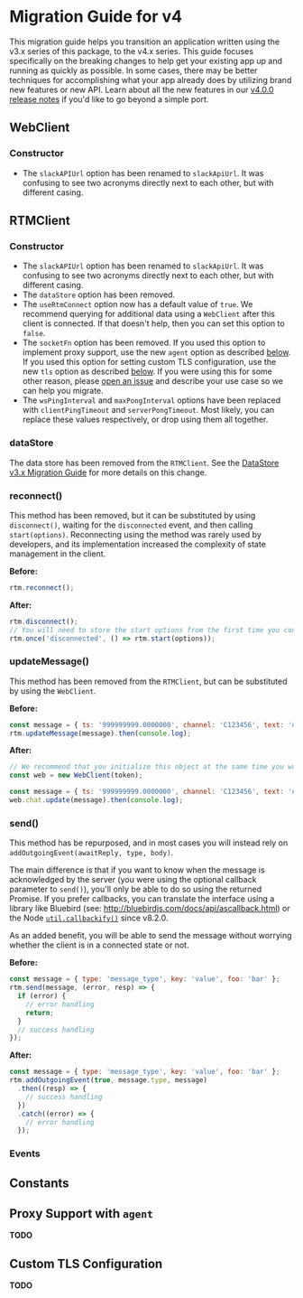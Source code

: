 # Migration Guide for v4

This migration guide helps you transition an application written using the v3.x series of this package, to the v4.x
series. This guide focuses specifically on the breaking changes to help get your existing app up and running as
quickly as possible. In some cases, there may be better techniques for accomplishing what your app already does by
utilizing brand new features or new API. Learn about all the new features in our
[v4.0.0 release notes](https://github.com/slackapi/node-slack-sdk/releases/tag/v4.0.0) if you'd like
to go beyond a simple port.

## WebClient

### Constructor

*  The `slackAPIUrl` option has been renamed to `slackApiUrl`. It was confusing to see two acronyms directly
   next to each other, but with different casing.

## RTMClient

### Constructor

*  The `slackAPIUrl` option has been renamed to `slackApiUrl`. It was confusing to see two acronyms directly
   next to each other, but with different casing.
*  The `dataStore` option has been removed.
*  The `useRtmConnect` option now has a default value of `true`. We recommend querying for additional data using a
   `WebClient` after this client is connected. If that doesn't help, then you can set this option to `false`.
*  The `socketFn` option has been removed. If you used this option to implement proxy support, use the new `agent`
   option as described [below](#proxy-support-with-agent). If you used this option for setting custom TLS
   configuration, use the new `tls` option as described [below](#custom-tls-configuration). If you were using this for
   some other reason, please [open an issue](https://github.com/slackapi/node-slack-sdk/issues/new) and describe your
   use case so we can help you migrate.
*  The `wsPingInterval` and `maxPongInterval` options have been replaced with `clientPingTimeout` and
   `serverPongTimeout`. Most likely, you can replace these values respectively, or drop using them all together.

### dataStore

The data store has been removed from the `RTMClient`. See the
[DataStore v3.x Migration Guide](https://github.com/slackapi/node-slack-sdk/wiki/DataStore-v3.x-Migration-Guide) for
more details on this change.

### reconnect()

This method has been removed, but it can be substituted by using `disconnect()`, waiting for the `disconnected` event,
and then calling `start(options)`. Reconnecting using the method was rarely used by developers, and its implementation
increased the complexity of state management in the client.

**Before:**

```javascript
rtm.reconnect();
```

**After:**

```javascript
rtm.disconnect();
// You will need to store the start options from the first time you connect and then reuse them here.
rtm.once('disconnected', () => rtm.start(options));
```

### updateMessage()

This method has been removed from the `RTMClient`, but can be substituted by using the `WebClient`.

**Before:**

```javascript
const message = { ts: '999999999.0000000', channel: 'C123456', text: 'updated message text' };
rtm.updateMessage(message).then(console.log);
```

**After:**

```javascript
// We recommend that you initialize this object at the same time you would have initialized the RTMClient
const web = new WebClient(token);

const message = { ts: '999999999.0000000', channel: 'C123456', text: 'updated message text' };
web.chat.update(message).then(console.log);
```

### send()

This method has be repurposed, and in most cases you will instead rely on `addOutgoingEvent(awaitReply, type, body)`.

The main difference is that if you want to know when the message is acknowledged by the server (you were using the
optional callback parameter to `send()`), you'll only be able to do so using the returned Promise. If you prefer
callbacks, you can translate the interface using a library like Bluebird
(see: http://bluebirdjs.com/docs/api/ascallback.html) or the Node [`util.callbackify()`](https://nodejs.org/api/util.html#util_util_callbackify_original) since v8.2.0.

As an added benefit, you will be able to send the message without worrying whether the client is in a connected state
or not.

**Before:**

```javascript
const message = { type: 'message_type', key: 'value', foo: 'bar' };
rtm.send(message, (error, resp) => {
  if (error) {
    // error handling
    return;
  }
  // success handling
});
```

**After:**

```javascript
const message = { type: 'message_type', key: 'value', foo: 'bar' };
rtm.addOutgoingEvent(true, message.type, message)
  .then((resp) => {
    // success handling
  })
  .catch((error) => {
    // error handling
  });
```

### Events

## Constants

## Proxy Support with `agent`

**TODO**

## Custom TLS Configuration

**TODO**
